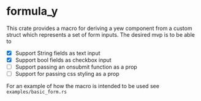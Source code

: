 # formula_y

This crate provides a macro for deriving a yew component from a custom struct which represents
a set of form inputs. The desired mvp is to be able to

- [x] Support String fields as text input
- [x] Support bool fields as checkbox input
- [ ] Support passing an onsubmit function as a prop
- [ ] Support for passing css styling as a prop

For an example of how the macro is intended to be used see `examples/basic_form.rs`
